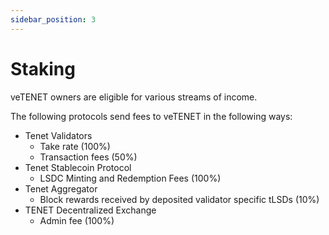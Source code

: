 ```yaml
---
sidebar_position: 3
---
```


# Staking

veTENET owners are eligible for various streams of income.

The following protocols send fees to veTENET in the following ways:

* Tenet Validators
  * Take rate (100%)
  * Transaction fees (50%)
* Tenet Stablecoin Protocol
  * LSDC Minting and Redemption Fees (100%)
* Tenet Aggregator
  * Block rewards received by deposited validator specific tLSDs (10%)
* TENET Decentralized Exchange
  * Admin fee (100%)
